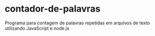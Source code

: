 # contador-de-palavras
Programa para contagem de palavras repetidas em arquivos de texto utilizando JavaScript e node.js
